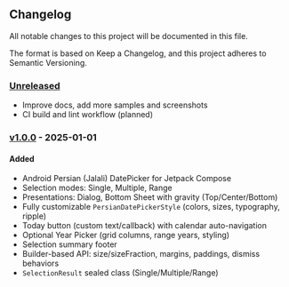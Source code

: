 ## Changelog

All notable changes to this project will be documented in this file.

The format is based on Keep a Changelog, and this project adheres to Semantic Versioning.

### [Unreleased]
- Improve docs, add more samples and screenshots
- CI build and lint workflow (planned)

### [v1.0.0] - 2025-01-01
#### Added
- Android Persian (Jalali) DatePicker for Jetpack Compose
- Selection modes: Single, Multiple, Range
- Presentations: Dialog, Bottom Sheet with gravity (Top/Center/Bottom)
- Fully customizable `PersianDatePickerStyle` (colors, sizes, typography, ripple)
- Today button (custom text/callback) with calendar auto-navigation
- Optional Year Picker (grid columns, range years, styling)
- Selection summary footer
- Builder-based API: size/sizeFraction, margins, paddings, dismiss behaviors
- `SelectionResult` sealed class (Single/Multiple/Range)

[Unreleased]: https://github.com/Miaadrajabi/persianDatePicker/compare/v1.0.0...HEAD
[v1.0.0]: https://github.com/Miaadrajabi/persianDatePicker/releases/tag/v1.0.0


